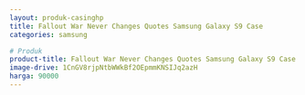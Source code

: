 ```yaml
---
layout: produk-casinghp
title: Fallout War Never Changes Quotes Samsung Galaxy S9 Case
categories: samsung

# Produk
product-title: Fallout War Never Changes Quotes Samsung Galaxy S9 Case
image-drive: 1CnGV8rjpNtbWWkBf2OEpmmKNSIJq2azH
harga: 90000
---
```

